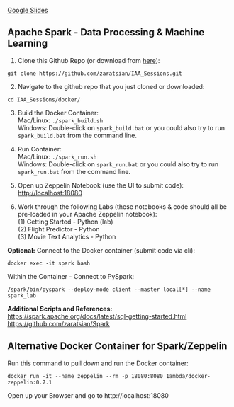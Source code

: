 
[Google Slides](https://docs.google.com/presentation/d/1JG4nMPv1ryovSpZG62XGS0frzpb0c82EEincZZ7acMU/edit?usp=sharing)

## Apache Spark - Data Processing & Machine Learning
1. Clone this Github Repo (or download from [here](https://github.com/zaratsian/IAA_Sessions/archive/master.zip)):
```
git clone https://github.com/zaratsian/IAA_Sessions.git
```

2. Navigate to the github repo that you just cloned or downloaded:
```
cd IAA_Sessions/docker/
```

3. Build the Docker Container:
<br>Mac/Linux:  ```./spark_build.sh```
<br>Windows:    Double-click on ```spark_build.bat``` or you could also try to run ```spark_build.bat``` from the command line.

4. Run Container:
<br>Mac/Linux:  ```./spark_run.sh```
<br>Windows: Double-click on ```spark_run.bat``` or you could also try to run ```spark_run.bat``` from the command line.

5. Open up Zeppelin Notebook (use the UI to submit code):
<br>[http://localhost:18080](http://localhost:18080)

6. Work through the following Labs (these notebooks & code should all be pre-loaded in your Apache Zeppelin notebook):
<br>(1) Getting Started - Python (lab)
<br>(2) Flight Predictor - Python 
<br>(3) Movie Text Analytics - Python

**Optional:** Connect to the Docker container (submit code via cli):
```
docker exec -it spark bash
```
Within the Container - Connect to PySpark:
```
/spark/bin/pyspark --deploy-mode client --master local[*] --name spark_lab
```

**Additional Scripts and References:**
<br>https://spark.apache.org/docs/latest/sql-getting-started.html
<br>https://github.com/zaratsian/Spark

## Alternative Docker Container for Spark/Zeppelin

Run this command to pull down and run the Docker container:
```
docker run -it --name zeppelin --rm -p 18080:8080 1ambda/docker-zeppelin:0.7.1
```

Open up your Browser and go to http://localhost:18080
